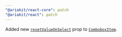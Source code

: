 ```yaml
---
"@ariakit/react-core": patch
"@ariakit/react": patch
---
```


Added new [`resetValueOnSelect`](https://ariakit.org/reference/combobox-item#resetvalueonselect) prop to [`ComboboxItem`](https://ariakit.org/reference/combobox-item).
